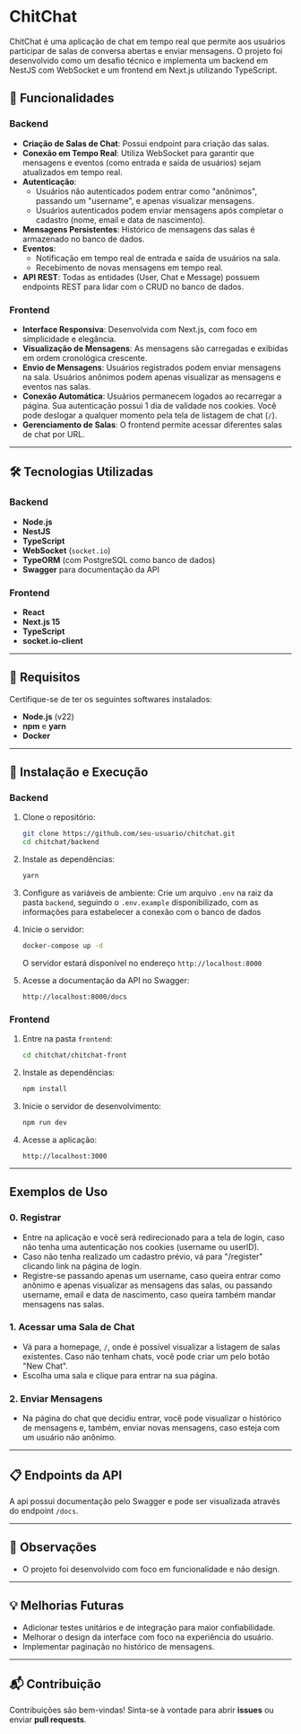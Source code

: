 # ChitChat

ChitChat é uma aplicação de chat em tempo real que permite aos usuários participar de salas de conversa abertas e enviar mensagens. O projeto foi desenvolvido como um desafio técnico e implementa um backend em NestJS com WebSocket e um frontend em Next.js utilizando TypeScript.

## 🚀 Funcionalidades

### Backend

- **Criação de Salas de Chat**: Possui endpoint para criação das salas.
- **Conexão em Tempo Real**: Utiliza WebSocket para garantir que mensagens e eventos (como entrada e saída de usuários) sejam atualizados em tempo real.
- **Autenticação**:
  - Usuários não autenticados podem entrar como "anônimos", passando um "username", e apenas visualizar mensagens.
  - Usuários autenticados podem enviar mensagens após completar o cadastro (nome, email e data de nascimento).
- **Mensagens Persistentes**: Histórico de mensagens das salas é armazenado no banco de dados.
- **Eventos**:
  - Notificação em tempo real de entrada e saída de usuários na sala.
  - Recebimento de novas mensagens em tempo real.
- **API REST**: Todas as entidades (User, Chat e Message) possuem endpoints REST para lidar com o CRUD no banco de dados.

### Frontend

- **Interface Responsiva**: Desenvolvida com Next.js, com foco em simplicidade e elegância.
- **Visualização de Mensagens**: As mensagens são carregadas e exibidas em ordem cronológica crescente.
- **Envio de Mensagens**: Usuários registrados podem enviar mensagens na sala. Usuários anônimos podem apenas visualizar as mensagens e eventos nas salas.
- **Conexão Automática**: Usuários permanecem logados ao recarregar a página. Sua autenticação possui 1 dia de validade nos cookies. Você pode deslogar a qualquer momento pela tela de listagem de chat (`/`).
- **Gerenciamento de Salas**: O frontend permite acessar diferentes salas de chat por URL.

---

## 🛠️ Tecnologias Utilizadas

### Backend

- **Node.js**
- **NestJS**
- **TypeScript**
- **WebSocket** (`socket.io`)
- **TypeORM** (com PostgreSQL como banco de dados)
- **Swagger** para documentação da API

### Frontend

- **React**
- **Next.js 15**
- **TypeScript**
- **socket.io-client**

---

## 📄 Requisitos

Certifique-se de ter os seguintes softwares instalados:

- **Node.js** (v22)
- **npm** e **yarn**
- **Docker**

---

## 🔧 Instalação e Execução

### Backend

1. Clone o repositório:

   ```bash
   git clone https://github.com/seu-usuario/chitchat.git
   cd chitchat/backend
   ```

2. Instale as dependências:

   ```bash
   yarn
   ```

3. Configure as variáveis de ambiente:
   Crie um arquivo `.env` na raiz da pasta `backend`, seguindo o `.env.example` disponibilizado, com as informações para estabelecer a conexão com o banco de dados

4. Inicie o servidor:

   ```bash
   docker-compose up -d
   ```
   O servidor estará disponível no endereço `http://localhost:8000`

5. Acesse a documentação da API no Swagger:
   ```
   http://localhost:8000/docs
   ```

### Frontend

1. Entre na pasta `frontend`:

   ```bash
   cd chitchat/chitchat-front
   ```

2. Instale as dependências:

   ```bash
   npm install
   ```

3. Inicie o servidor de desenvolvimento:

   ```bash
   npm run dev
   ```

4. Acesse a aplicação:
   ```
   http://localhost:3000
   ```

---

## Exemplos de Uso

### 0. Registrar

- Entre na aplicação e você será redirecionado para a tela de login, caso não tenha uma autenticação nos cookies (username ou userID).
- Caso não tenha realizado um cadastro prévio, vá para "/register" clicando link na página de login.
- Registre-se passando apenas um username, caso queira entrar como anônimo e apenas visualizar as mensagens das salas, ou passando username, email e data de nascimento, caso queira também mandar mensagens nas salas.

### 1. Acessar uma Sala de Chat

- Vá para a homepage, `/`, onde é possível visualizar a listagem de salas existentes. Caso não tenham chats, você pode criar um pelo botão "New Chat".
- Escolha uma sala e clique para entrar na sua página.

### 2. Enviar Mensagens

- Na página do chat que decidiu entrar, você pode visualizar o histórico de mensagens e, também, enviar novas mensagens, caso esteja com um usuário não anônimo.

---

## 📋 Endpoints da API

A api possui documentação pelo Swagger e pode ser visualizada através do endpoint `/docs`.

---

## 📌 Observações

- O projeto foi desenvolvido com foco em funcionalidade e não design.

---

## 💡 Melhorias Futuras

- Adicionar testes unitários e de integração para maior confiabilidade.
- Melhorar o design da interface com foco na experiência do usuário.
- Implementar paginação no histórico de mensagens.

---

## 📬 Contribuição

Contribuições são bem-vindas! Sinta-se à vontade para abrir **issues** ou enviar **pull requests**.
